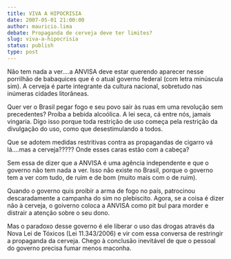 ```yaml
---
title: VIVA A HIPOCRISIA
date: 2007-05-01 21:00:00
author: mauricio.lima
debate: Propaganda de cerveja deve ter limites?
slug: viva-a-hipocrisia
status: publish 
type: post
---
```


Não tem nada a ver....a ANVISA deve estar querendo aparecer nesse porrilhão de babaquices que é o atual governo federal (com letra minúscula sim). A cerveja é parte integrante da cultura nacional, sobretudo nas inúmeras cidades litorâneas.  

Quer ver o Brasil pegar fogo e seu povo sair às ruas em uma revolução sem precedentes? Proíba a bebida alcoólica. A lei seca, cá entre nós, jamais vingaria. Digo isso porque toda restrição de uso começa pela restrição da divulgação do uso, como que desestimulando a todos.  

Que se adotem medidas restritivas contra as propagandas de cigarro vá lá....mas a cerveja????? Onde esses caras estão com a cabeça?  

Sem essa de dizer que a ANVISA é uma agência independente e que o governo não tem nada a ver. Isso não existe no Brasil, porque o governo tem a ver com tudo, de ruim e de bom (muito mais com o de ruim).  

Quando o governo quis proibir a arma de fogo no país, patrocinou descaradamente a campanha do sim no plebiscito. Agora, se a coisa é dizer não à cerveja, o goiverno coloca a ANVISA como pit bul para morder e distrair a atenção sobre o seu dono.  

Mas o paradoxo desse governo é ele liberar o uso das drogas através da Nova Lei de Tóxicos (Lei 11.343/2006) e vir com essa conversa de restringir a propaganda da cerveja. Chego à conclusão inevitável de que o pessoal do governo precisa fumar menos maconha.
